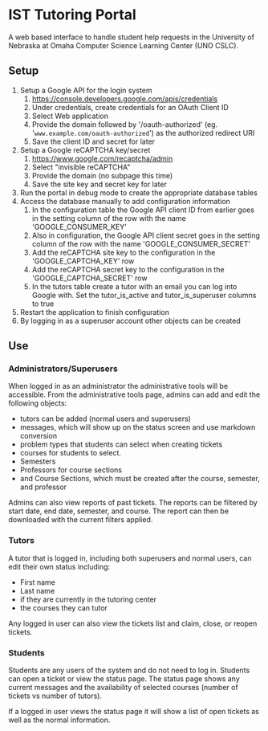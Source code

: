 # IST Tutoring Portal

A web based interface to handle student help requests in the University of Nebraska at Omaha Computer Science Learning Center (UNO CSLC).

## Setup

1. Setup a Google API for the login system
    1. <https://console.developers.google.com/apis/credentials>
    2. Under credentials, create credentials for an OAuth Client ID
    3. Select Web application
    4. Provide the domain followed by '/oauth-authorized' (eg. '`www.example.com/oauth-authorized`') as the authorized redirect URI
    5. Save the client ID and secret for later
2. Setup a Google reCAPTCHA key/secret
    1. <https://www.google.com/recaptcha/admin>
    2. Select "invisible reCAPTCHA"
    3. Provide the domain (no subpage this time)
    4. Save the site key and secret key for later
3. Run the portal in debug mode to create the appropriate database tables
4. Access the database manually to add configuration information
    1. In the configuration table the Google API client ID from earlier goes in the setting column of the row with the name 'GOOGLE_CONSUMER_KEY'
    2. Also in configuration, the Google API client secret goes in the setting column of the row with the name 'GOOGLE_CONSUMER_SECRET'
    3. Add the reCAPTCHA site key to the configuration in the 'GOOGLE_CAPTCHA_KEY' row
    4. Add the reCAPTCHA secret key to the configuration in the 'GOOGLE_CAPTCHA_SECRET' row
    5. In the tutors table create a tutor with an email you can log into Google with. Set the tutor_is_active and tutor_is_superuser columns to true
5. Restart the application to finish configuration
6. By logging in as a superuser account other objects can be created

## Use

### Administrators/Superusers

When logged in as an administrator the administrative tools will be accessible. From the administrative tools page, admins can add and edit the following objects:

* tutors can be added (normal users and superusers)
* messages, which will show up on the status screen and use markdown conversion
* problem types that students can select when creating tickets
* courses for students to select.
* Semesters
* Professors for course sections
* and Course Sections, which must be created after the course, semester, and professor

Admins can also view reports of past tickets. The reports can be filtered by start date, end date, semester, and course. The report can then be downloaded with the current filters applied.

### Tutors

A tutor that is logged in, including both superusers and normal users, can edit their own status including:

* First name
* Last name
* if they are currently in the tutoring center
* the courses they can tutor

Any logged in user can also view the tickets list and claim, close, or reopen tickets.

### Students

Students are any users of the system and do not need to log in. Students can open a ticket or view the status page. The status page shows any current messages and the availability of selected courses (number of tickets vs number of tutors).

If a logged in user views the status page it will show a list of open tickets as well as the normal information.
